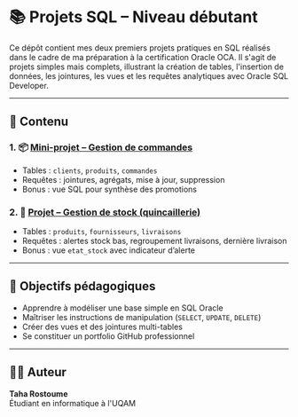 # 📚 Projets SQL – Niveau débutant

Ce dépôt contient mes deux premiers projets pratiques en SQL réalisés dans le cadre de ma préparation à la certification Oracle OCA. Il s'agit de projets simples mais complets, illustrant la création de tables, l'insertion de données, les jointures, les vues et les requêtes analytiques avec Oracle SQL Developer.

---

## 🔹 Contenu

### 1. 📦 [Mini-projet – Gestion de commandes](./Mini_projet_sql_cmd)

- Tables : `clients`, `produits`, `commandes`
- Requêtes : jointures, agrégats, mise à jour, suppression
- Bonus : vue SQL pour synthèse des promotions

### 2. 🧱 [Projet – Gestion de stock (quincaillerie)](./projet-stock-quincaillerie)

- Tables : `produits`, `fournisseurs`, `livraisons`
- Requêtes : alertes stock bas, regroupement livraisons, dernière livraison
- Bonus : vue `etat_stock` avec indicateur d’alerte

---

## 🧠 Objectifs pédagogiques

- Apprendre à modéliser une base simple en SQL Oracle
- Maîtriser les instructions de manipulation (`SELECT`, `UPDATE`, `DELETE`)
- Créer des vues et des jointures multi-tables
- Se constituer un portfolio GitHub professionnel

---

## 🧑‍💻 Auteur

**Taha Rostoume**  
Étudiant en informatique à l'UQAM  
